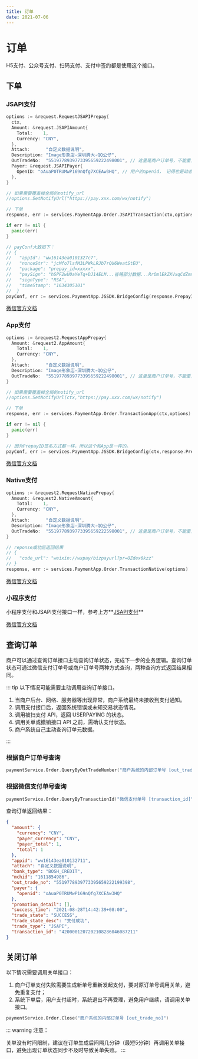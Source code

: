 ```yaml
---
title: 订单
date: 2021-07-06
---
```


# 订单

H5支付、公众号支付、扫码支付、支付中签约都是使用这个接口。

## 下单

### JSAPI支付

``` go
options := &request.RequestJSAPIPrepay{
  ctx,
  Amount: &request.JSAPIAmount{
    Total:    1,
    Currency: "CNY",
  },
  Attach:      "自定义数据说明",
  Description: "Image形象店-深圳腾大-QQ公仔",
  OutTradeNo:  "5519778939773395659222498001", // 这里是商户订单号，不能重复提交给微信
  Payer: &request.JSAPIPayer{
    OpenID: "oAuaP0TRUMwP169nQfg7XCEAw3HQ", // 用户的openid， 记得也是动态的。
  },
}

// 如果需要覆盖掉全局的notify_url
//options.SetNotifyUrl("https://pay.xxx.com/wx/notify")

// 下单
response, err := services.PaymentApp.Order.JSAPITransaction(ctx,options)

if err != nil {
  panic(err)
}

// payConf大致如下：
// {
//   "appId": "ww16143ea0101327c7",
//   "nonceStr": "jcMfo7lsfM3LPWkLRJb7rQU6WeatStEU",
//   "package": "prepay_id=xxxxx",
//   "paySign": "hSPF2wU0aYeTq+DJ14ELM...省略部分数据...RrOmlEkZXVxqCdZmniLdA==",
//   "signType": "RSA",
//   "timeStamp": "1634305101"
//  }
payConf, err := services.PaymentApp.JSSDK.BridgeConfig(response.PrepayID, true)

```

[微信官方文档](https://pay.weixin.qq.com/wiki/doc/apiv3/apis/chapter3_1_1.shtml)

### App支付

``` go
options := &request2.RequestAppPrepay{
  Amount: &request2.AppAmount{
    Total:    1,
    Currency: "CNY",
  },
  Attach:      "自定义数据说明",
  Description: "Image形象店-深圳腾大-QQ公仔",
  OutTradeNo:  "5519778939773395659222498001", // 这里是商户订单号，不能重复提交给微信
}

// 如果需要覆盖掉全局的notify_url
//options.SetNotifyUrl(ctx,"https://pay.xxx.com/wx/notify")

// 下单
response, err := services.PaymentApp.Order.TransactionApp(ctx,options)

if err != nil {
  panic(err)
}

// 因为PrepayID签名方式都一样，所以这个和App是一样的。
payConf, err := services.PaymentApp.JSSDK.BridgeConfig(ctx,response.PrepayID, true)
```

[微信官方文档](https://pay.weixin.qq.com/wiki/doc/apiv3/apis/chapter3_2_1.shtml)

### Native支付

``` go
options := &request2.RequestNativePrepay{
  Amount: &request2.NativeAmount{
    Total:    1,
    Currency: "CNY",
  },
  Attach:      "自定义数据说明",
  Description: "Image形象店-深圳腾大-QQ公仔",
  OutTradeNo:  "5519778939773395659222598001", // 这里是商户订单号，不能重复提交给微信
}

// reponse成功后返回结果
// {
//   "code_url": "weixin://wxpay/bizpayurl?pr=OZdex6kzz"
// }
response, err := services.PaymentApp.Order.TransactionNative(options)
```

[微信官方文档](https://pay.weixin.qq.com/wiki/doc/apiv3/apis/chapter3_4_1.shtml)

### 小程序支付

小程序支付和JSAPI支付接口一样，参考上方**[JSAPI支付](#JSAPI支付)**

[微信官方文档](https://pay.weixin.qq.com/wiki/doc/apiv3/apis/chapter3_5_1.shtml)



## 查询订单

商户可以通过查询订单接口主动查询订单状态，完成下一步的业务逻辑。查询订单状态可通过微信支付订单号或商户订单号两种方式查询，两种查询方式返回结果相同。

::: tip
以下情况可能需要主动调用查询订单接口。

1. 当商户后台、网络、服务器等出现异常，商户系统最终未接收到支付通知。
2. 调用支付接口后，返回系统错误或未知交易状态情况。
3. 调用被扫支付 API，返回 USERPAYING 的状态。
4. 调用关单或撤销接口 API 之前，需确认支付状态。
5. 商户系统自己主动查询订单元数据。

:::

### 根据商户订单号查询
```go
paymentService.Order.QueryByOutTradeNumber("商户系统的内部订单号 [out_trade_no]")
```

### 根据微信支付单号查询
``` go
paymentService.Order.QueryByTransactionId("微信支付单号 [transaction_id]")
```

查询订单返回结果：
``` json
{
  "amount": {
    "currency": "CNY",
    "payer_currency": "CNY",
    "payer_total": 1,
    "total": 1
  },
  "appid": "ww16143ea010132711",
  "attach": "自定义数据说明",
  "bank_type": "BOSH_CREDIT",
  "mchid": "1611854986",
  "out_trade_no": "5519778939773395659222199398",
  "payer": {
    "openid": "oAuaP0TRUMwP169nQfg7XCEAw3HQ"
  },
  "promotion_detail": [],
  "success_time": "2021-08-28T14:42:39+08:00",
  "trade_state": "SUCCESS",
  "trade_state_desc": "支付成功",
  "trade_type": "JSAPI",
  "transaction_id": "4200001207202108286046087211"
}
```

## 关闭订单

以下情况需要调用关单接口：
1. 商户订单支付失败需要生成新单号重新发起支付，要对原订单号调用关单，避免重复支付；
2. 系统下单后，用户支付超时，系统退出不再受理，避免用户继续，请调用关单接口。

``` go
paymentService.Order.Close("商户系统的内部订单号 [out_trade_no]")
```

::: warning
注意： 

关单没有时间限制，建议在订单生成后间隔几分钟（最短5分钟）再调用关单接口，避免出现订单状态同步不及时导致关单失败。
:::
